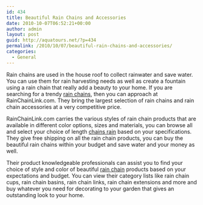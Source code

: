 ```yaml
---
id: 434
title: Beautiful Rain Chains and Accessories
date: 2010-10-07T06:52:21+00:00
author: admin
layout: post
guid: http://aquatours.net/?p=434
permalink: /2010/10/07/beautiful-rain-chains-and-accessories/
categories:
  - General
---
```

Rain chains are used in the house roof to collect rainwater and save water. You can use them for rain harvesting needs as well as create a fountain using a rain chain that really add a beauty to your home. If you are searching for a trendy [rain chains](http://www.rainchainlink.com), then you can approach at RainChainLink.com. They bring the largest selection of rain chains and rain chain accessories at a very competitive price.

RainChainLink.com carries the various styles of rain chain products that are available in different color options, sizes and materials, you can browse all and select your choice of length [chains rain](http://www.rainchainlink.com) based on your specifications. They give free shipping on all the rain chain products, you can buy the beautiful rain chains within your budget and save water and your money as well.

Their product knowledgeable professionals can assist you to find your choice of style and color of beautiful [rain chain](http://www.rainchainlink.com) products based on your expectations and budget. You can view their category lists like rain chain cups, rain chain basins, rain chain links, rain chain extensions and more and buy whatever you need for decorating to your garden that gives an outstanding look to your home.